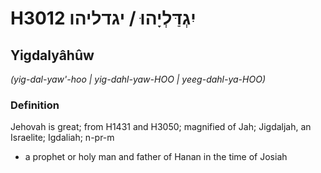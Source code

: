 # H3012 יִגְדַּלְיָהוּ / יגדליהו

## Yigdalyâhûw

_(yig-dal-yaw'-hoo | yiɡ-dahl-yaw-HOO | yeeɡ-dahl-ya-HOO)_

### Definition

Jehovah is great; from H1431 and H3050; magnified of Jah; Jigdaljah, an Israelite; Igdaliah; n-pr-m

- a prophet or holy man and father of Hanan in the time of Josiah
